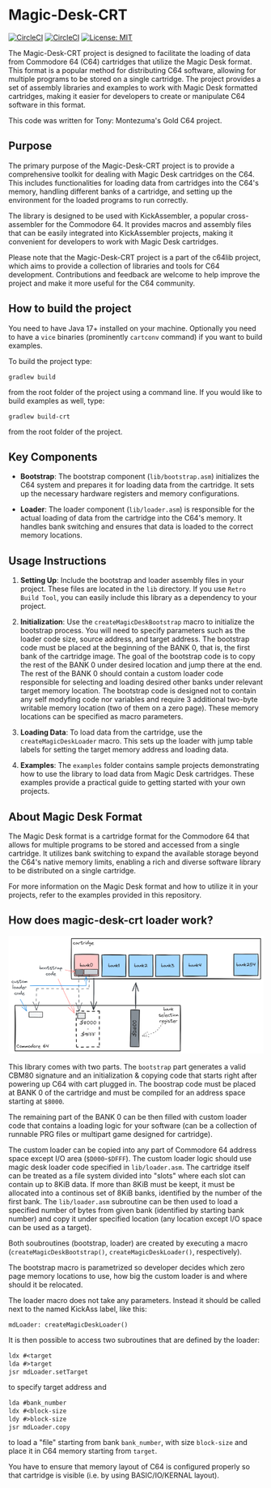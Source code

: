 # Magic-Desk-CRT

[![CircleCI](https://dl.circleci.com/status-badge/img/gh/c64lib/magic-desk-crt/tree/main.svg?style=shield)](https://dl.circleci.com/status-badge/redirect/gh/c64lib/magic-desk-crt/tree/main)
[![CircleCI](https://dl.circleci.com/status-badge/img/gh/c64lib/magic-desk-crt/tree/develop.svg?style=shield)](https://dl.circleci.com/status-badge/redirect/gh/c64lib/magic-desk-crt/tree/develop)
[![License: MIT](https://img.shields.io/badge/License-MIT-yellow.svg)](https://opensource.org/licenses/MIT)

The Magic-Desk-CRT project is designed to facilitate the loading of data from Commodore 64 (C64) cartridges that utilize the Magic Desk format.
This format is a popular method for distributing C64 software, allowing for multiple programs to be stored on a single cartridge.
The project provides a set of assembly libraries and examples to work with Magic Desk formatted cartridges, making it easier for developers to create or manipulate C64 software in this format.

This code was written for Tony: Montezuma's Gold C64 project.

## Purpose

The primary purpose of the Magic-Desk-CRT project is to provide a comprehensive toolkit for dealing with Magic Desk cartridges on the C64.
This includes functionalities for loading data from cartridges into the C64's memory, handling different banks of a cartridge, and setting up the environment for the loaded programs to run correctly.

The library is designed to be used with KickAssembler, a popular cross-assembler for the Commodore 64.
It provides macros and assembly files that can be easily integrated into KickAssembler projects, making it convenient for developers to work with Magic Desk cartridges.

Please note that the Magic-Desk-CRT project is a part of the c64lib project, which aims to provide a collection of libraries and tools for C64 development. 
Contributions and feedback are welcome to help improve the project and make it more useful for the C64 community.

## How to build the project

You need to have Java 17+ installed on your machine.
Optionally you need to have a `vice` binaries (prominently `cartconv` command) if you want to build examples.

To build the project type:

```
gradlew build
```

from the root folder of the project using a command line.
If you would like to build examples as well, type:

```
gradlew build-crt
```

from the root folder of the project.

## Key Components

- **Bootstrap**: The bootstrap component (`lib/bootstrap.asm`) initializes the C64 system and prepares it for loading data from the cartridge. It sets up the necessary hardware registers and memory configurations.

- **Loader**: The loader component (`lib/loader.asm`) is responsible for the actual loading of data from the cartridge into the C64's memory. It handles bank switching and ensures that data is loaded to the correct memory locations.

## Usage Instructions

1. **Setting Up**: Include the bootstrap and loader assembly files in your project. These files are located in the `lib` directory. If you use `Retro Build Tool`, you can easily include this library as a dependency to your project.

2. **Initialization**: Use the `createMagicDeskBootstrap` macro to initialize the bootstrap process. You will need to specify parameters such as the loader code size, source address, and target address. The bootstrap code must be placed at the beginning of the BANK 0, that is, the first bank of the cartridge image. The goal of the bootstrap code is to copy the rest of the BANK 0 under desired location and jump there at the end. The rest of the BANK 0 should contain a custom loader code responsible for selecting and loading desired other banks under relevant target memory location. The bootstrap code is designed not to contain any self modyfing code nor variables and require 3 additional two-byte writable memory location (two of them on a zero page). These memory locations can be specified as macro parameters.

3. **Loading Data**: To load data from the cartridge, use the `createMagicDeskLoader` macro. This sets up the loader with jump table labels for setting the target memory address and loading data.

4. **Examples**: The `examples` folder contains sample projects demonstrating how to use the library to load data from Magic Desk cartridges. These examples provide a practical guide to getting started with your own projects.

## About Magic Desk Format

The Magic Desk format is a cartridge format for the Commodore 64 that allows for multiple programs to be stored and accessed from a single cartridge. It utilizes bank switching to expand the available storage beyond the C64's native memory limits, enabling a rich and diverse software library to be distributed on a single cartridge.

For more information on the Magic Desk format and how to utilize it in your projects, refer to the examples provided in this repository.

## How does magic-desk-crt loader work?

![Solution](solution.excalidraw.png)

This library comes with two parts.
The `bootstrap` part generates a valid CBM80 signature and an initialization & copying code that starts right after powering up C64 with cart plugged in.
The boostrap code must be placed at BANK 0 of the cartridge and must be compiled for an address space starting at `$8000`.

The remaining part of the BANK 0 can be then filled with custom loader code that contains a loading logic for your software (can be a collection of runnable PRG files or multipart game designed for cartridge).

The custom loader can be copied into any part of Commodore 64 address space except I/O area (`$D000`-`$DFFF`).
The custom loader logic should use magic desk loader code specified in `lib/loader.asm`.
The cartridge itself can be treated as a file system divided into "slots" where each slot can contain up to 8KiB data.
If more than 8KiB must be keept, it must be allocated into a continous set of 8KiB banks, identified by the number of the first bank.
The `lib/loader.asm` subroutine can be then used to load a specified number of bytes from given bank (identified by starting bank number) and copy it under specified location (any location except I/O space can be used as a target).

Both soubroutines (bootstrap, loader) are created by executing a macro (`createMagicDeskBootstrap()`, `createMagicDeskLoader()`, respectively).

The bootstrap macro is parametrized so developer decides which zero page memory locations to use, how big the custom loader is and where should it be relocated.

The loader macro does not take any parameters. Instead it should be called next to the named KickAss label, like this:

```
mdLoader: createMagicDeskLoader()
```

It is then possible to access two subroutines that are defined by the loader:

```
ldx #<target
lda #>target
jsr mdLoader.setTarget
```

to specify target address and 

```
lda #bank_number
ldx #<block-size
ldy #>block-size
jsr mdLoader.copy
```

to load a "file" starting from bank `bank_number`, with size `block-size` and place it in C64 memory starting from `target`.

You have to ensure that memory layout of C64 is configured properly so that cartridge is visible (i.e. by using BASIC/IO/KERNAL layout).

